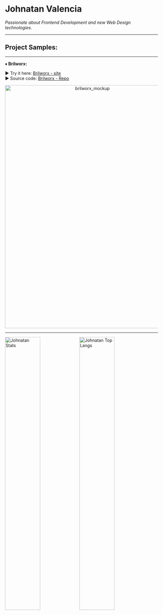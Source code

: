 # **Johnatan Valencia**

*Passionate about Frontend Development and new Web Design technologies.*
<hr>

## **Project Samples:**
<hr>

**♦ Brilworx:** <br/>

  ► Try it here: [Brilworx - site](https://johnatanvq.github.io/Brilworx-WebPage/) <br/>
  ► Source code: [Brilworx - Repo](https://github.com/Johnatanvq/Brilworx-WebPage)
  
<div align="center">
  <img width="560" height="800" alt="brilworx_mockup" src="https://github.com/user-attachments/assets/3042707a-0991-460f-a817-32e641b5567a" />
</div>

<hr>

<img alt="Johnatan Stats" align="left" width="48%" src="https://github-readme-stats.vercel.app/api?username=johnatanvq&show_icons=true"> 

<img alt="Johnatan Top Langs" align="left" width="48%" src="https://github-readme-stats.vercel.app/api/top-langs/?username=johnatanvq&show_icons=true"/>

